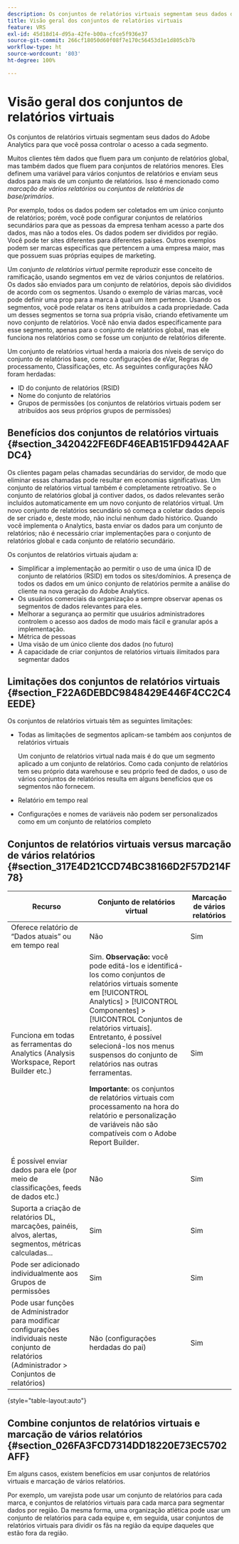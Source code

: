 ```yaml
---
description: Os conjuntos de relatórios virtuais segmentam seus dados do Adobe Analytics para que você possa controlar o acesso a cada segmento.
title: Visão geral dos conjuntos de relatórios virtuais
feature: VRS
exl-id: 45d18d14-d95a-42fe-b00a-cfce5f936e37
source-git-commit: 266cf18050d60f08f7e170c56453d1e1d805cb7b
workflow-type: ht
source-wordcount: '803'
ht-degree: 100%

---
```


# Visão geral dos conjuntos de relatórios virtuais

Os conjuntos de relatórios virtuais segmentam seus dados do Adobe Analytics para que você possa controlar o acesso a cada segmento.

Muitos clientes têm dados que fluem para um conjunto de relatórios global, mas também dados que fluem para conjuntos de relatórios menores. Eles definem uma variável para vários conjuntos de relatórios e enviam seus dados para mais de um conjunto de relatórios. Isso é mencionado como *marcação de vários relatórios* ou *conjuntos de relatórios de base/primários*.

Por exemplo, todos os dados podem ser coletados em um único conjunto de relatórios; porém, você pode configurar conjuntos de relatórios secundários para que as pessoas da empresa tenham acesso a parte dos dados, mas não a todos eles. Os dados podem ser divididos por região. Você pode ter sites diferentes para diferentes países. Outros exemplos podem ser marcas específicas que pertencem a uma empresa maior, mas que possuem suas próprias equipes de marketing.

Um *conjunto de relatórios virtual* permite reproduzir esse conceito de ramificação, usando segmentos em vez de vários conjuntos de relatórios. Os dados são enviados para um conjunto de relatórios, depois são divididos de acordo com os segmentos. Usando o exemplo de várias marcas, você pode definir uma prop para a marca à qual um item pertence. Usando os segmentos, você pode relatar os itens atribuídos a cada propriedade. Cada um desses segmentos se torna sua própria visão, criando efetivamente um novo conjunto de relatórios. Você não envia dados especificamente para esse segmento, apenas para o conjunto de relatórios global, mas ele funciona nos relatórios como se fosse um conjunto de relatórios diferente.

Um conjunto de relatórios virtual herda a maioria dos níveis de serviço do conjunto de relatórios base, como configurações de eVar, Regras de processamento, Classificações, etc. As seguintes configurações NÃO foram herdadas:

* ID do conjunto de relatórios (RSID)
* Nome do conjunto de relatórios
* Grupos de permissões (os conjuntos de relatórios virtuais podem ser atribuídos aos seus próprios grupos de permissões)

## Benefícios dos conjuntos de relatórios virtuais {#section_3420422FE6DF46EAB151FD9442AAFDC4}

Os clientes pagam pelas chamadas secundárias do servidor, de modo que eliminar essas chamadas pode resultar em economias significativas. Um conjunto de relatórios virtual também é completamente retroativo. Se o conjunto de relatórios global já contiver dados, os dados relevantes serão incluídos automaticamente em um novo conjunto de relatórios virtual. Um novo conjunto de relatórios secundário só começa a coletar dados depois de ser criado e, deste modo, não inclui nenhum dado histórico. Quando você implementa o Analytics, basta enviar os dados para um conjunto de relatórios; não é necessário criar implementações para o conjunto de relatórios global e cada conjunto de relatório secundário.

Os conjuntos de relatórios virtuais ajudam a:

* Simplificar a implementação ao permitir o uso de uma única ID de conjunto de relatórios (RSID) em todos os sites/domínios. A presença de todos os dados em um único conjunto de relatórios permite a análise do cliente na nova geração do Adobe Analytics.
* Os usuários comerciais da organização a sempre observar apenas os segmentos de dados relevantes para eles.
* Melhorar a segurança ao permitir que usuários administradores controlem o acesso aos dados de modo mais fácil e granular após a implementação.
* Métrica de pessoas
* Uma visão de um único cliente dos dados (no futuro)
* A capacidade de criar conjuntos de relatórios virtuais ilimitados para segmentar dados

## Limitações dos conjuntos de relatórios virtuais {#section_F22A6DEBDC9848429E446F4CC2C4EEDE}

Os conjuntos de relatórios virtuais têm as seguintes limitações:

* Todas as limitações de segmentos aplicam-se também aos conjuntos de relatórios virtuais

  Um conjunto de relatórios virtual nada mais é do que um segmento aplicado a um conjunto de relatórios. Como cada conjunto de relatórios tem seu próprio data warehouse e seu próprio feed de dados, o uso de vários conjuntos de relatórios resulta em alguns benefícios que os segmentos não fornecem.
* Relatório em tempo real
* Configurações e nomes de variáveis não podem ser personalizados como em um conjunto de relatórios completo

## Conjuntos de relatórios virtuais versus marcação de vários relatórios {#section_317E4D21CCD74BC38166D2F57D214F78}

| Recurso | Conjunto de relatórios virtual | Marcação de vários relatórios |
|--- |--- |--- |
| Oferece relatório de “Dados atuais” ou em tempo real | Não | Sim |
| Funciona em todas as ferramentas do Analytics (Analysis Workspace, Report Builder etc.) | Sim. **Observação:** você pode editá-los e identificá-los como conjuntos de relatórios virtuais somente em [!UICONTROL Analytics] > [!UICONTROL Componentes] > [!UICONTROL Conjuntos de relatórios virtuais]. Entretanto, é possível selecioná-los nos menus suspensos do conjunto de relatórios nas outras ferramentas.<p>**Importante**: os conjuntos de relatórios virtuais com processamento na hora do relatório e personalização de variáveis não são compatíveis com o Adobe Report Builder. | Sim |
| É possível enviar dados para ele (por meio de classificações, feeds de dados etc.) | Não | Sim |
| Suporta a criação de relatórios DL, marcações, painéis, alvos, alertas, segmentos, métricas calculadas... | Sim | Sim |
| Pode ser adicionado individualmente aos Grupos de permissões | Sim | Sim |
| Pode usar funções de Administrador para modificar configurações individuais neste conjunto de relatórios (Administrador > Conjuntos de relatórios) | Não (configurações herdadas do pai) | Sim |

{style="table-layout:auto"}

## Combine conjuntos de relatórios virtuais e marcação de vários relatórios {#section_026FA3FCD7314DD18220E73EC5702AFF}

Em alguns casos, existem benefícios em usar conjuntos de relatórios virtuais e marcação de vários relatórios.

Por exemplo, um varejista pode usar um conjunto de relatórios para cada marca, e conjuntos de relatórios virtuais para cada marca para segmentar dados por região. Da mesma forma, uma organização atlética pode usar um conjunto de relatórios para cada equipe e, em seguida, usar conjuntos de relatórios virtuais para dividir os fãs na região da equipe daqueles que estão fora da região.
